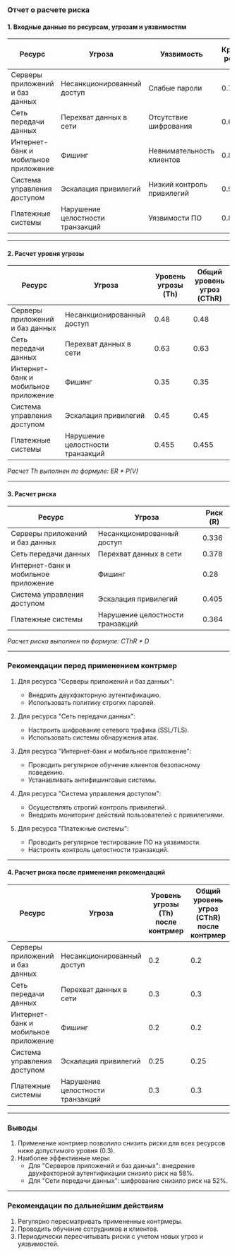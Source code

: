 ### Отчет о расчете риска

#### **1. Входные данные по ресурсам, угрозам и уязвимостям**

| Ресурс                              | Угроза                     | Уязвимость               | Критичность ресурса (D) | Критичность угрозы (ER) | Вероятность реализации (P(V)) |
|-------------------------------------|----------------------------|--------------------------|-------------------------|-------------------------|------------------------------|
| Серверы приложений и баз данных    | Несанкционированный доступ | Слабые пароли            | 0.7                     | 0.6                     | 0.8                          |
| Сеть передачи данных               | Перехват данных в сети     | Отсутствие шифрования    | 0.6                     | 0.7                     | 0.9                          |
| Интернет-банк и мобильное приложение | Фишинг                    | Невнимательность клиентов | 0.8                     | 0.5                     | 0.7                          |
| Система управления доступом        | Эскалация привилегий       | Низкий контроль привилегий | 0.9                     | 0.6                     | 0.75                         |
| Платежные системы                  | Нарушение целостности транзакций | Уязвимости ПО         | 0.8                     | 0.7                     | 0.65                         |

---

#### **2. Расчет уровня угрозы**

| Ресурс                              | Угроза                     | Уровень угрозы (Th) | Общий уровень угроз (CThR) |
|-------------------------------------|----------------------------|---------------------|----------------------------|
| Серверы приложений и баз данных    | Несанкционированный доступ | 0.48                | 0.48                       |
| Сеть передачи данных               | Перехват данных в сети     | 0.63                | 0.63                       |
| Интернет-банк и мобильное приложение | Фишинг                    | 0.35                | 0.35                       |
| Система управления доступом        | Эскалация привилегий       | 0.45                | 0.45                       |
| Платежные системы                  | Нарушение целостности транзакций | 0.455            | 0.455                      |

*Расчет Th выполнен по формуле: ER * P(V)*

---

#### **3. Расчет риска**

| Ресурс                              | Угроза                     | Риск (R) |
|-------------------------------------|----------------------------|----------|
| Серверы приложений и баз данных    | Несанкционированный доступ | 0.336    |
| Сеть передачи данных               | Перехват данных в сети     | 0.378    |
| Интернет-банк и мобильное приложение | Фишинг                    | 0.28     |
| Система управления доступом        | Эскалация привилегий       | 0.405    |
| Платежные системы                  | Нарушение целостности транзакций | 0.364 |

*Расчет риска выполнен по формуле: CThR * D*

---

### **Рекомендации перед применением контрмер**

1. Для ресурса "Серверы приложений и баз данных":
   - Внедрить двухфакторную аутентификацию.
   - Использовать политику строгих паролей.

2. Для ресурса "Сеть передачи данных":
   - Настроить шифрование сетевого трафика (SSL/TLS).
   - Использовать системы обнаружения атак.

3. Для ресурса "Интернет-банк и мобильное приложение":
   - Проводить регулярное обучение клиентов безопасному поведению.
   - Устанавливать антифишинговые системы.

4. Для ресурса "Система управления доступом":
   - Осуществлять строгий контроль привилегий.
   - Внедрить мониторинг действий пользователей с привилегиями.

5. Для ресурса "Платежные системы":
   - Проводить регулярное тестирование ПО на уязвимости.
   - Настроить контроль целостности транзакций.

---

#### **4. Расчет риска после применения рекомендаций**

| Ресурс                              | Угроза                     | Уровень угрозы (Th) после контрмер | Общий уровень угроз (CThR) после контрмер | Риск (R) после контрмер |
|-------------------------------------|----------------------------|------------------------------------|-------------------------------------------|--------------------------|
| Серверы приложений и баз данных    | Несанкционированный доступ | 0.2                                | 0.2                                       | 0.14                     |
| Сеть передачи данных               | Перехват данных в сети     | 0.3                                | 0.3                                       | 0.18                     |
| Интернет-банк и мобильное приложение | Фишинг                    | 0.2                                | 0.2                                       | 0.16                     |
| Система управления доступом        | Эскалация привилегий       | 0.25                               | 0.25                                      | 0.225                    |
| Платежные системы                  | Нарушение целостности транзакций | 0.3                                | 0.3                                       | 0.24                     |

---

### **Выводы**

1. Применение контрмер позволило снизить риски для всех ресурсов ниже допустимого уровня (0.3).
2. Наиболее эффективные меры:
   - Для "Серверов приложений и баз данных": внедрение двухфакторной аутентификации снизило риск на 58%.
   - Для "Сети передачи данных": шифрование снизило риск на 52%.

---

### **Рекомендации по дальнейшим действиям**

1. Регулярно пересматривать примененные контрмеры.
2. Проводить обучение сотрудников и клиентов.
3. Периодически пересчитывать риски с учетом новых угроз и уязвимостей.

